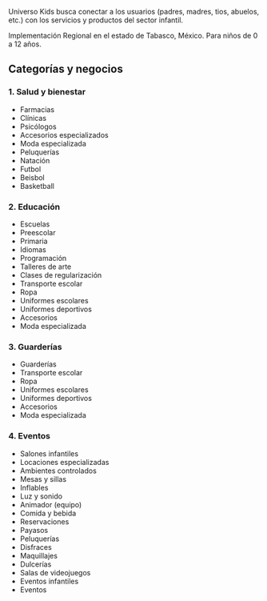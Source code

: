 Universo Kids busca conectar a los usuarios (padres, madres, tios, abuelos, etc.) con los servicios y productos del sector infantil.

Implementación Regional en el estado de Tabasco, México. Para niños de 0 a 12 años.

## Categorías y negocios

### 1. Salud y bienestar
- Farmacias
- Clínicas
- Psicólogos
- Accesorios especializados
- Moda especializada
- Peluquerías
- Natación
- Futbol
- Beisbol
- Basketball

### 2. Educación
- Escuelas
- Preescolar
- Primaria
- Idiomas
- Programación
- Talleres de arte
- Clases de regularización
- Transporte escolar
- Ropa
- Uniformes escolares
- Uniformes deportivos
- Accesorios
- Moda especializada

### 3. Guarderías
- Guarderías
- Transporte escolar
- Ropa
- Uniformes escolares
- Uniformes deportivos
- Accesorios
- Moda especializada

### 4. Eventos
- Salones infantiles
- Locaciones especializadas
- Ambientes controlados 
- Mesas y sillas
- Inflables
- Luz y sonido
- Animador (equipo)
- Comida y bebida
- Reservaciones
- Payasos
- Peluquerías
- Disfraces
- Maquillajes
- Dulcerías
- Salas de videojuegos
- Eventos infantiles
- Eventos

